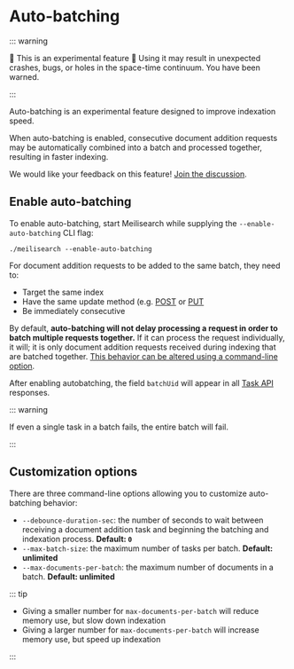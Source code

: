 # Auto-batching

::: warning

🚨 This is an experimental feature 🚨
Using it may result in unexpected crashes, bugs, or holes in the space-time continuum.
You have been warned.

:::

Auto-batching is an experimental feature designed to improve indexation speed.

When auto-batching is enabled, consecutive document addition requests may be automatically combined into a batch and processed together, resulting in faster indexing.

We would like your feedback on this feature! [Join the discussion](https://github.com/meilisearch/meilisearch/discussions/2070).

## Enable auto-batching

To enable auto-batching, start Meilisearch while supplying the `--enable-auto-batching` CLI flag:

```
./meilisearch --enable-auto-batching
```

For document addition requests to be added to the same batch, they need to:

- Target the same index
- Have the same update method (e.g. [POST](/reference/api/documents.md#add-or-replace-documents) or [PUT](/reference/api/documents.md#add-or-update-documents)
- Be immediately consecutive

By default, **auto-batching will not delay processing a request in order to batch multiple requests together.** If it can process the request individually, it will; it is only document addition requests received during indexing that are batched together. [This behavior can be altered using a command-line option](#customization-options).

After enabling autobatching, the field `batchUid` will appear in all [Task API](/reference/api/tasks.md) responses.

::: warning

If even a single task in a batch fails, the entire batch will fail.

:::

## Customization options

There are three command-line options allowing you to customize auto-batching behavior:

- `--debounce-duration-sec`: the number of seconds to wait between receiving a document addition task and beginning the batching and indexation process. **Default: `0`**
- `--max-batch-size`: the maximum number of tasks per batch. **Default: unlimited**
- `--max-documents-per-batch`: the maximum number of documents in a batch. **Default: unlimited**

::: tip

- Giving a smaller number for `max-documents-per-batch` will reduce memory use, but slow down indexation
- Giving a larger number for `max-documents-per-batch` will increase memory use, but speed up indexation

:::
